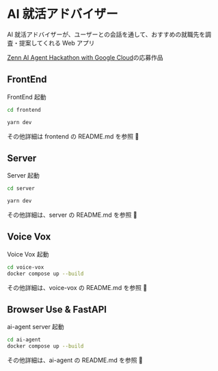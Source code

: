 # AI 就活アドバイザー

AI 就活アドバイザーが、ユーザーとの会話を通して、おすすめの就職先を調査・提案してくれる Web アプリ

[Zenn AI Agent Hackathon with Google Cloud](https://zenn.dev/hackathons/2024-google-cloud-japan-ai-hackathon)の応募作品

## FrontEnd

FrontEnd 起動

```bash
cd frontend

yarn dev
```

その他詳細は frontend の README.md を参照 📝

## Server

Server 起動

```bash
cd server

yarn dev
```

その他詳細は、server の README.md を参照 📝

## Voice Vox

Voice Vox 起動

```bash
cd voice-vox
docker compose up --build
```

その他詳細は、voice-vox の README.md を参照 📝

## Browser Use & FastAPI

ai-agent server 起動

```bash
cd ai-agent
docker compose up --build
```

その他詳細は、ai-agent の README.md を参照 📝

